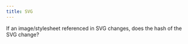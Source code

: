 ```yaml
---
title: SVG
---
```


If an image/stylesheet referenced in SVG changes, does the hash of the SVG change?
